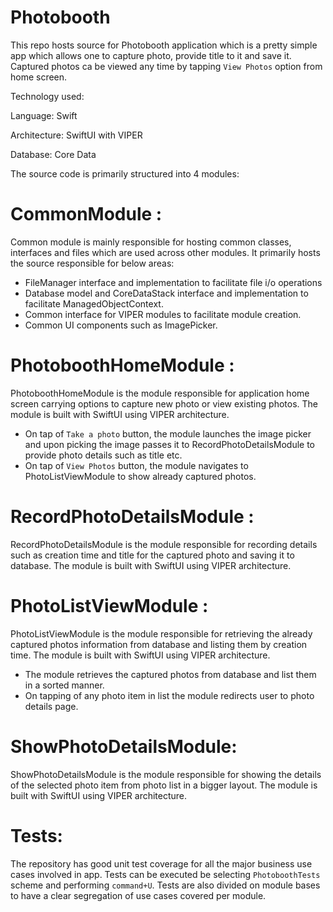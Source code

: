 # Photobooth

This repo hosts source for Photobooth application which is a pretty simple app which allows one to capture photo, provide title to it and save it. 
Captured photos ca be viewed any time by tapping `View Photos` option from home screen.

Technology used:

Language: Swift

Architecture: SwiftUI with VIPER

Database: Core Data

The source code is primarily structured into 4 modules:

# CommonModule :
Common module is mainly responsible for hosting common classes, interfaces and files which are used across other modules. 
It primarily hosts the source responsible for below areas:

- FileManager interface and implementation to facilitate file i/o operations
- Database model and CoreDataStack interface and implementation to facilitate ManagedObjectContext.
- Common interface for VIPER modules to facilitate module creation.
- Common UI components such as ImagePicker.

# PhotoboothHomeModule :
PhotoboothHomeModule is the module responsible for application home screen carrying options to capture new photo or view existing photos.
The module is built with SwiftUI using VIPER architecture. 

- On tap of `Take a photo` button, the module launches the image picker and upon picking the image passes it to RecordPhotoDetailsModule to provide photo details such as title etc.
- On tap of `View Photos` button, the module navigates to PhotoListViewModule to show already captured photos.

# RecordPhotoDetailsModule :
RecordPhotoDetailsModule is the module responsible for recording details such as creation time and title for the captured photo and saving it to database.
The module is built with SwiftUI using VIPER architecture. 

# PhotoListViewModule :
PhotoListViewModule is the module responsible for retrieving the already captured photos information from database and listing them by creation time.
The module is built with SwiftUI using VIPER architecture. 

- The module retrieves the captured photos from database and list them in a sorted manner.
- On tapping of any photo item in list the module redirects user to photo details page.

# ShowPhotoDetailsModule:
ShowPhotoDetailsModule is the module responsible for showing the details of the selected photo item from photo list in a bigger layout.
The module is built with SwiftUI using VIPER architecture.

# Tests:

The repository has good unit test coverage for all the major business use cases involved in app. Tests can be executed be selecting `PhotoboothTests` scheme and performing `command+U`.
Tests are also divided on module bases to have a clear segregation of use cases covered per module.
